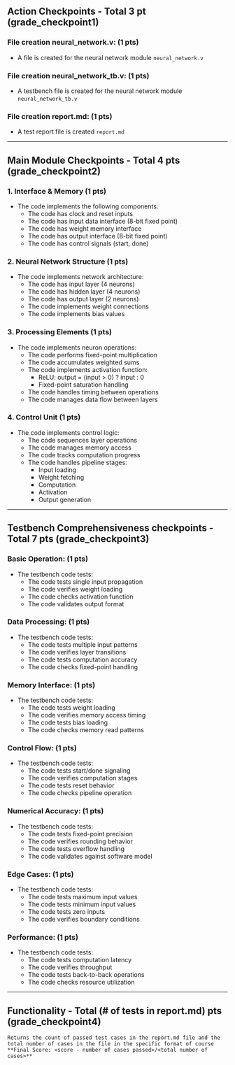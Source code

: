 ## Action Checkpoints - Total 3 pt (grade_checkpoint1)

### File creation neural_network.v: (1 pts)
   - A file is created for the neural network module `neural_network.v`

### File creation neural_network_tb.v: (1 pts)
   - A testbench file is created for the neural network module `neural_network_tb.v`

### File creation report.md: (1 pts)
   - A test report file is created `report.md`

---

## Main Module Checkpoints - Total 4 pts (grade_checkpoint2)

### 1. Interface & Memory (1 pts)
   - The code implements the following components:
     - The code has clock and reset inputs
     - The code has input data interface (8-bit fixed point)
     - The code has weight memory interface
     - The code has output interface (8-bit fixed point)
     - The code has control signals (start, done)

### 2. Neural Network Structure (1 pts)
   - The code implements network architecture:
     - The code has input layer (4 neurons)
     - The code has hidden layer (4 neurons)
     - The code has output layer (2 neurons)
     - The code implements weight connections
     - The code implements bias values

### 3. Processing Elements (1 pts)
   - The code implements neuron operations:
     - The code performs fixed-point multiplication
     - The code accumulates weighted sums
     - The code implements activation function:
       - ReLU: output = (input > 0) ? input : 0
       - Fixed-point saturation handling
     - The code handles timing between operations
     - The code manages data flow between layers

### 4. Control Unit (1 pts)
   - The code implements control logic:
     - The code sequences layer operations
     - The code manages memory access
     - The code tracks computation progress
     - The code handles pipeline stages:
       - Input loading
       - Weight fetching
       - Computation
       - Activation
       - Output generation

---

## Testbench Comprehensiveness checkpoints - Total 7 pts (grade_checkpoint3)

### Basic Operation: (1 pts)
   - The testbench code tests:
     - The code tests single input propagation
     - The code verifies weight loading
     - The code checks activation function
     - The code validates output format

### Data Processing: (1 pts)
   - The testbench code tests:
     - The code tests multiple input patterns
     - The code verifies layer transitions
     - The code tests computation accuracy
     - The code checks fixed-point handling

### Memory Interface: (1 pts)
   - The testbench code tests:
     - The code tests weight loading
     - The code verifies memory access timing
     - The code tests bias loading
     - The code checks memory read patterns

### Control Flow: (1 pts)
   - The testbench code tests:
     - The code tests start/done signaling
     - The code verifies computation stages
     - The code tests reset behavior
     - The code checks pipeline operation

### Numerical Accuracy: (1 pts)
   - The testbench code tests:
     - The code tests fixed-point precision
     - The code verifies rounding behavior
     - The code tests overflow handling
     - The code validates against software model

### Edge Cases: (1 pts)
   - The testbench code tests:
     - The code tests maximum input values
     - The code tests minimum input values
     - The code tests zero inputs
     - The code verifies boundary conditions

### Performance: (1 pts)
   - The testbench code tests:
     - The code tests computation latency
     - The code verifies throughput
     - The code tests back-to-back operations
     - The code checks resource utilization

---

## Functionality - Total (# of tests in report.md) pts (grade_checkpoint4)
    Returns the count of passed test cases in the report.md file and the total number of cases in the file in the specific format of course **Final Score: <score - number of cases passed>/<total number of cases>**



